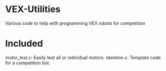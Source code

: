 # VEX-Utilities
Various code to help with programming VEX robots for competition

# Included
motor_test.c: Easily test all or individual motors.
skeleton.c: Template code for a competition bot.
